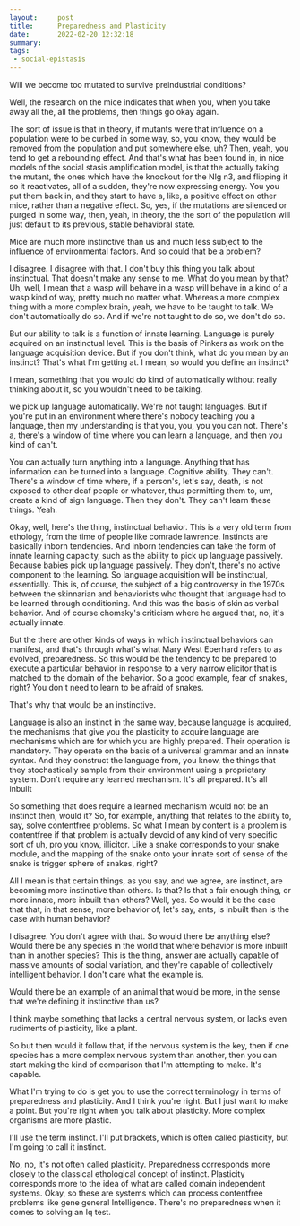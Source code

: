 ```yaml
---
layout:     post
title:      Preparedness and Plasticity
date:       2022-02-20 12:32:18
summary:    
tags:
 - social-epistasis
---
```


Will we become too mutated to survive preindustrial conditions?

Well, the research on the mice indicates that when you, when you take away all the, all the problems, then things go okay again. 

The sort of issue is that in theory, if mutants were that influence on a population were to be curbed in some way, so, you know, they would be removed from the population and put somewhere else, uh? Then, yeah, you tend to get a rebounding effect. And that's what has been found in, in nice models of the social stasis amplification model, is that the actually taking the mutant, the ones which have the knockout for the Nlg n3, and flipping it so it reactivates, all of a sudden, they're now expressing energy. You you put them back in, and they start to have a, like, a positive effect on other mice, rather than a negative effect. So, yes, if the mutations are silenced or purged in some way, then, yeah, in theory, the the sort of the population will just default to its previous, stable behavioral state.

Mice are much more instinctive than us and much less subject to the influence of environmental factors. And so could that be a problem?

I disagree. I disagree with that. I don't buy this thing you talk about instinctual. That doesn't make any sense to me. What do you mean by that? Uh, well, I mean that a wasp will behave in a wasp will behave in a kind of a wasp kind of way, pretty much no matter what. Whereas a more complex thing with a more complex brain, yeah, we have to be taught to talk. We don't automatically do so. And if we're not taught to do so, we don't do so.

But our ability to talk is a function of innate learning. Language is purely acquired on an instinctual level. This is the basis of Pinkers as work on the language acquisition device. But if you don't think, what do you mean by an instinct? That's what I'm getting at. I mean, so would you define an instinct?

I mean, something that you would do kind of automatically without really thinking about it, so you wouldn't need to be talking.

we pick up language automatically. We're not taught languages. But if you're put in an environment where there's nobody teaching you a language, then my understanding is that you, you, you you can not. There's a, there's a window of time where you can learn a language, and then you kind of can't.

You can actually turn anything into a language. Anything that has information can be turned into a language. Cognitive ability. They can't. There's a window of time where, if a person's, let's say, death, is not exposed to other deaf people or whatever, thus permitting them to, um, create a kind of sign language. Then they don't. They can't learn these things. Yeah.

Okay, well, here's the thing, instinctual behavior. This is a very old term from ethology, from the time of people like comrade lawrence. Instincts are basically inborn tendencies. And inborn tendencies can take the form of innate learning capacity, such as the ability to pick up language passively. Because babies pick up language passively. They don't, there's no active component to the learning. So language acquisition will be instinctual, essentially. This is, of course, the subject of a big controversy in the 1970s between the skinnarian and behaviorists who thought that language had to be learned through conditioning. And this was the basis of skin as verbal behavior. And of course chomsky's criticism where he argued that, no, it's actually innate.

But the there are other kinds of ways in which instinctual behaviors can manifest, and that's through what's what Mary West Eberhard refers to as evolved, preparedness. So this would be the tendency to be prepared to execute a particular behavior in response to a very narrow elicitor that is matched to the domain of the behavior. So a good example, fear of snakes, right? You don't need to learn to be afraid of snakes.

That's why that would be an instinctive.

Language is also an instinct in the same way, because language is acquired, the mechanisms that give you the plasticity to acquire language are mechanisms which are for which you are highly prepared. Their operation is mandatory. They operate on the basis of a universal grammar and an innate syntax. And they construct the language from, you know, the things that they stochastically sample from their environment using a proprietary system. Don't require any learned mechanism. It's all prepared. It's all inbuilt

So something that does require a learned mechanism would not be an instinct then, would it? So, for example, anything that relates to the ability to, say, solve contentfree problems. So what I mean by content is a problem is contentfree if that problem is actually devoid of any kind of very specific sort of uh, pro you know, illicitor. Like a snake corresponds to your snake module, and the mapping of the snake onto your innate sort of sense of the snake is trigger sphere of snakes, right?

All I mean is that certain things, as you say, and we agree, are instinct, are becoming more instinctive than others. Is that? Is that a fair enough thing, or more innate, more inbuilt than others? Well, yes. So would it be the case that that, in that sense, more behavior of, let's say, ants, is inbuilt than is the case with human behavior?

I disagree. You don't agree with that. So would there be anything else? Would there be any species in the world that where behavior is more inbuilt than in another species? This is the thing, answer are actually capable of massive amounts of social variation, and they're capable of collectively intelligent behavior. I don't care what the example is.

Would there be an example of an animal that would be more, in the sense that we're defining it instinctive than us?

I think maybe something that lacks a central nervous system, or lacks even rudiments of plasticity, like a plant.

So but then would it follow that, if the nervous system is the key, then if one species has a more complex nervous system than another, then you can start making the kind of comparison that I'm attempting to make. It's capable.

What I'm trying to do is get you to use the correct terminology in terms of preparedness and plasticity. And I think you're right. But I just want to make a point. But you're right when you talk about plasticity. More complex organisms are more plastic. 

I'll use the term instinct. I'll put brackets, which is often called plasticity, but I'm going to call it instinct.

No, no, it's not often called plasticity. Preparedness corresponds more closely to the classical ethological concept of instinct. Plasticity corresponds more to the idea of what are called domain independent systems. Okay, so these are systems which can process contentfree problems like gene general Intelligence. There's no preparedness when it comes to solving an Iq test.